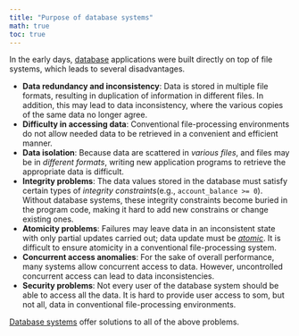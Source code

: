 ```yaml
---
title: "Purpose of database systems"
math: true
toc: true
---
```


In the early days, [database](notes/Database%20systems.md) applications were built directly on top of file systems, which leads to several disadvantages.

- **Data redundancy and inconsistency**: Data is stored in multiple file formats, resulting in duplication of information in different files. In addition, this may lead to data inconsistency, where the various copies of the same data no longer agree.
- **Difficulty in accessing data**: Conventional file-processing environments do not allow needed data to be retrieved in a convenient and efficient manner.
- **Data isolation**: Because data are scattered in _various files_, and files may be in _different formats_, writing new application programs to retrieve the appropriate data is difficult.
- **Integrity problems**: The data values stored in the database must satisfy certain types of _integrity constraints_(e.g., `account_balance >= 0`). Without database systems, these integrity constraints become buried in the program code, making it hard to add new constrains or change existing ones.
- **Atomicity problems**: Failures may leave data in an inconsistent state with only partial updates carried out; data update must be _[atomic](notes/Atomic%20operation.md)_. It is difficult to ensure atomicity in a conventional file-processing system.
- **Concurrent access anomalies**: For the sake of overall performance, many systems allow concurrent access to data. However, uncontrolled concurrent access can lead to data inconsistencies.
- **Security problems**: Not every user of the database system should be able to access all the data. It is hard to provide user access to som, but not all, data in conventional file-processing environments.

[Database systems](notes/Database%20systems.md) offer solutions to all of the above problems.